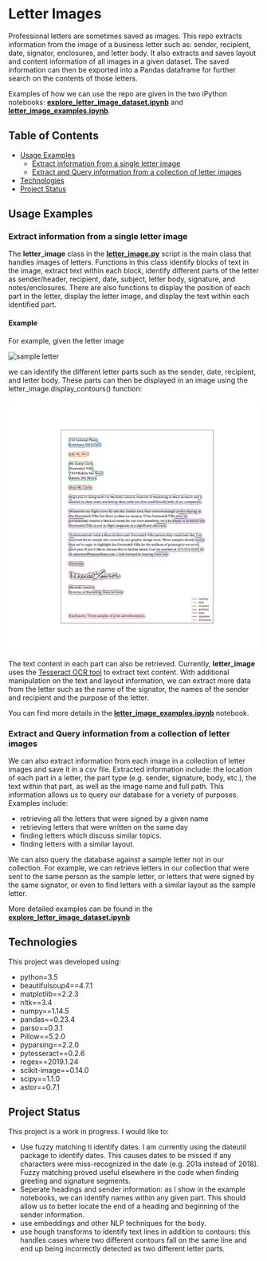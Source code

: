 # Letter Images
Professional letters are sometimes saved as images. This repo extracts information from the image of a business letter such as: sender, recipient, date, signator, enclosures, and letter body. It also extracts and saves layout and content information of all images in a given dataset. The saved information can then be exported into a Pandas dataframe for further search on the contents of those letters.

Examples of how we can use the repo are given in the two iPython notebooks: __[explore_letter_image_dataset.ipynb](https://github.com/ReemHal/letter_images/blob/master/explore_letter_image_dataset.ipynb)__ and __[letter_image_examples.ipynb](https://github.com/ReemHal/letter_images/blob/master/letter_image_examples.ipynb)__.

## Table of Contents

  - [Usage Examples](#usage)
    - [Extract information from a single letter image](#extract)
    - [Extract and Query information from a collection of letter images](#collection)
  - [Technologies](#tech)
  - [Project Status](#proj)

  
<a name="usage"><a/>
## Usage Examples

<a name="extract"><a/>
### Extract information from a single letter image

The __letter_image__ class in the __[letter_image.py](https://github.com/ReemHal/letter_images/blob/master/letter_image.py)__ script is the main class that handles images of letters. Functions in this class identify blocks of text in the image, extract text within each block, identify different parts of the letter as sender/header, recipient, date, subject, letter body, signature, and notes/enclosures. There are also functions to display the position of each part in the letter, display the letter image, and display the text within each identified part.

#### Example

For example, given the letter image 

![sample letter](https://media.gcflearnfree.org/content/596f931e8444e81d1ca6cdfd_07_19_2017/businessletter_image2d.jpg)


we can identify the different letter parts such as the sender, date, recipient, and letter body. These parts can then be displayed in an image using the letter_image.display_contours() function:

![letter content](https://github.com/ReemHal/letter_images/blob/master/contours_letter_100.png)

The text content in each part can also be retrieved. Currently, __letter_image__ uses the [Tesseract OCR tool](https://pypi.org/project/pytesseract/) to extract text content. With additional manipulation on the text and layout information, we can extract more data from the letter such as the name of the signator, the names of the sender and recipient and the purpose of the letter.

You can find more details in the __[letter_image_examples.ipynb](https://github.com/ReemHal/letter_images/blob/master/letter_image_examples.ipynb)__ notebook.

<a name="collection"><a/>
### Extract and Query information from a collection of letter images

We can also extract information from each image in a collection of letter images and save it in a csv file. Extracted information include: the location of each part in a letter, the part type (e.g. sender, signature, body, etc.), the text within that part, as well as the image name and full path. This information allows us to query our database for a veriety of purposes. Examples include:
  - retrieving all the letters that were signed by a given name
  - retrieving letters that were written on the same day
  - finding letters which discuss similar topics.
  - finding letters with a similar layout.
  
We can also query the database against a sample letter not in our collection. For example, we can retrieve letters in our collection that were sent to the same person as the sample letter, or letters that were signed by the same signator, or even to find letters with a similar layout as the sample letter.

More detailed examples can be found in the __[explore_letter_image_dataset.ipynb](https://github.com/ReemHal/letter_images/blob/master/explore_letter_image_dataset.ipynb)__

<a name="tech"><a/>
## Technologies

This project was developed using:

  - python=3.5
  - beautifulsoup4==4.7.1
  - matplotlib==2.2.3
  - nltk==3.4
  - numpy==1.14.5
  - pandas==0.23.4
  - parso==0.3.1
  - Pillow==5.2.0
  - pyparsing==2.2.0
  - pytesseract==0.2.6
  - regex==2019.1.24
  - scikit-image==0.14.0
  - scipy==1.1.0
  - astor==0.7.1

<a name="proj"><a/>
## Project Status

This project is a work in progress. I would like to:
  - Use fuzzy matching ti identify dates. I am currently using the dateutil package to identify dates. This causes dates to be missed if any characters were miss-recognized in the date (e.g. 201a instead of 2018). Fuzzy matching proved useful elsewhere in the code when finding greeting and signature segments.
  - Seperate headings and sender information: as I show in the example notebooks, we can identify names within any given part. This should allow us to better locate the end of a heading and beginning of the sender information.
  - use embeddings and other NLP techniques for the body.
  - use hough transforms to identify text lines in addition to contours: this handles cases where two different contours fall on the same line and end up being incorrectly detected as two different letter parts.
  
  
